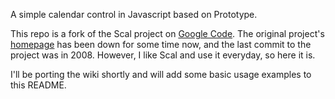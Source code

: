 A simple calendar control in Javascript based on Prototype.

This repo is a fork of the Scal project on [Google Code](http://code.google.com/p/scaljs/). The original project's [homepage](http://scal.fieldguidetoprogrammers.com/) has been down for some time now, and the last commit to the project was in 2008. However, I like Scal and use it everyday, so here it is. 

I'll be porting the wiki shortly and will add some basic usage examples to this README.







